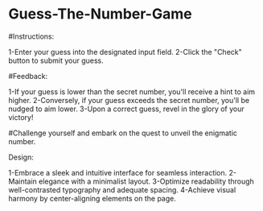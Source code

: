 # Guess-The-Number-Game

#Instructions:

1-Enter your guess into the designated input field.
2-Click the "Check" button to submit your guess.

#Feedback:

1-If your guess is lower than the secret number, you'll receive a hint to aim higher.
2-Conversely, if your guess exceeds the secret number, you'll be nudged to aim lower.
3-Upon a correct guess, revel in the glory of your victory!

#Challenge yourself and embark on the quest to unveil the enigmatic number.

Design:

1-Embrace a sleek and intuitive interface for seamless interaction.
2-Maintain elegance with a minimalist layout.
3-Optimize readability through well-contrasted typography and adequate spacing.
4-Achieve visual harmony by center-aligning elements on the page.
